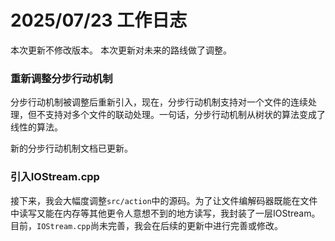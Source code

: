 # 2025/07/23 工作日志

本次更新不修改版本。
本次更新对未来的路线做了调整。

### 重新调整分步行动机制

分步行动机制被调整后重新引入，现在，分步行动机制支持对一个文件的连续处理，但不支持对多个文件的联动处理。一句话，分步行动机制从树状的算法变成了线性的算法。

新的分步行动机制文档已更新。

### 引入IOStream.cpp

接下来，我会大幅度调整``src/action``中的源码。为了让文件编解码器既能在文件中读写又能在内存等其他更令人意想不到的地方读写，我封装了一层IOStream。目前，``IOStream.cpp``尚未完善，我会在后续的更新中进行完善或修改。
